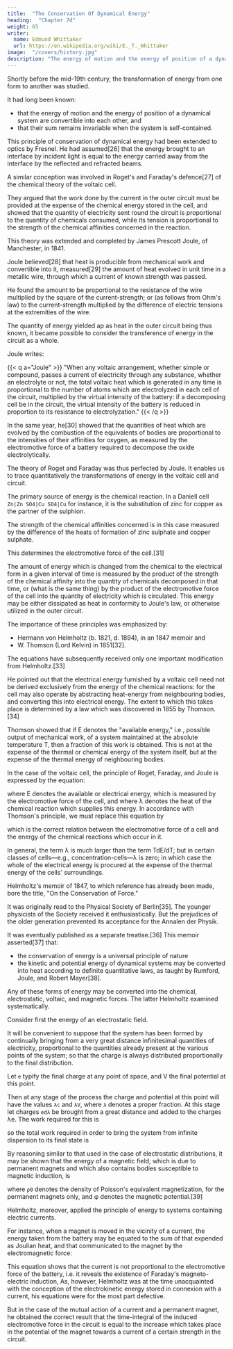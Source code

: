 ```yaml
---
title:  "The Conservation Of Dynamical Energy"
heading:  "Chapter 7d"
weight: 65
writer:
  name: Edmund Whittaker
  url: https://en.wikipedia.org/wiki/E._T._Whittaker
image:  "/covers/history.jpg"
description: "The energy of motion and the energy of position of a dynamical system are convertible into each other"
---
```



 <!-- is a subject which was first treated in a general fashion  -->

Shortly before the mid-19th century, the transformation of energy from one form to another was studied.

It had long been known:
- that the energy of motion and the energy of position of a dynamical system are convertible into each other, and
- that their sum remains invariable when the system is self-contained. 

This principle of conservation of dynamical energy had been extended to optics by Fresnel. He had assumed[26] that the energy brought to an interface by incident light is equal to the energy carried away from the interface by the reflected and refracted beams. 

A similar conception was involved in Roget's and Faraday's defence[27] of the chemical theory of the voltaic cell.

They argued that the work done by the current in the outer circuit must be provided at the expense of the chemical energy stored in the cell, and showed that the quantity of electricity sent round the circuit is proportional to the quantity of chemicals consumed, while its tension is proportional to the strength of the chemical affinities concerned in the reaction. 

This theory was extended and completed by James Prescott Joule, of Manchester, in 1841. 

Joule believed[28] that heat is producible from mechanical work and convertible into it, measured[29] the amount of heat evolved in unit time in a metallic wire, through which a current of known strength was passed. 

He found the amount to be proportional to the resistance of the wire multiplied by the square of the current-strength; or (as follows from Ohm's law) to the current-strength multiplied by the difference of electric tensions at the extremities of the wire.

The quantity of energy yielded ap as heat in the outer circuit being thus known, it became possible to consider the transference of energy in the circuit as a whole. 

Joule writes: 

{{< q a="Joule" >}}
"When any voltaic arrangement, whether simple or compound, passes a current of electricity through any substance, whether an electrolyte or not, the total voltaic heat which is generated in any time is proportional to the number of atoms which are electrolyzed in each cell of the circuit, multiplied by the virtual intensity of the battery: if a decomposing cell be in the circuit, the virtual intensity of the battery is reduced in proportion to its resistance to electrolyzation." 
{{< /q >}}


In the same year, he[30] showed that the quantities of heat which are evolved by the combustion of the equivalents of bodies are proportional to the intensities of their affinities for oxygen, as measured by the electromotive force of a battery required to decompose the oxide electrolytically.

The theory of Roget and Faraday was thus perfected by Joule. It enables us to trace quantitatively the transformations of energy in the voltaic cell and circuit. 

The primary source of energy is the chemical reaction. In a Daniell cell `Zn|Zn SO4|Cu SO4|Cu` for instance, it is the substitution of zinc for copper as the partner of the sulphion.

The strength of the chemical affinities concerned is in this case measured by the difference of the heats of formation of zinc sulphate and copper sulphate. 

This determines the electromotive force of the cell.[31] 

The amount of energy which is changed from the chemical to the electrical form in a given interval of time is measured by the product of the strength of the chemical affinity into the quantity of chemicals decomposed in that time, or (what is the same thing) by the product of the electromotive force of the cell into the quantity of electricity which is circulated. This energy may be either dissipated as heat in conformity to Joule's law, or otherwise utilized in the outer circuit.

The importance of these principles was emphasized by:
- Hermann von Helmholtz (b. 1821, d. 1894), in an 1847 memoir and
- W. Thomson (Lord Kelvin) in 1851[32]. 

The equations have subsequently received only one important modification from Helmholtz.[33]

He pointed out that the electrical energy furnished by a voltaic cell need not be derived exclusively from the energy of the chemical reactions: for the cell may also operate by abstracting heat-energy from neighbouring bodies, and converting this into electrical energy. The extent to which this takes place is determined by a law which was discovered in 1855 by Thomson.[34] 

Thomson showed that if E denotes the "available energy," i.e., possible output of mechanical work, of a system maintained at the absolute temperature T, then a fraction of this work is obtained. This is not at the expense of the thermal or chemical energy of the system itself, but at the expense of the thermal energy of neighbouring bodies.

In the case of the voltaic cell, the principle of Roget, Faraday, and Joule is expressed by the equation:


where E denotes the available or electrical energy, which is measured by the electromotive force of the cell, and where λ denotes the heat of the chemical reaction which supplies this energy. In accordance with Thomson's principle, we must replace this equation by


which is the correct relation between the electromotive force of a cell and the energy of the chemical reactions which occur in it. 

In general, the term λ is much larger than the term TdE/dT; but in certain classes of cells—e.g., concentration-cells—λ is zero; in which case the whole of the electrical energy is procured at the expense of the thermal energy of the cells' surroundings.


Helmholtz's memoir of 1847, to which reference has already been made, bore the title, "On the Conservation of Force." 

It was originally read to the Physical Society of Berlin[35]. The younger physicists of the Society received it enthusiastically. But the prejudices of the older generation prevented its acceptance for the Annalen der Physik. 

It was eventually published as a separate treatise.[36] This memoir asserted[37] that:
- the conservation of energy is a universal principle of nature
- the kinetic and potential energy of dynamical systems may be converted into heat according to definite quantitative laws, as taught by Rumford, Joule, and Robert Mayer[38].

Any of these forms of energy may be converted into the chemical, electrostatic, voltaic, and magnetic forces. The latter Helmholtz examined systematically.

Consider first the energy of an electrostatic field. 

It will be convenient to suppose that the system has been formed by continually bringing from a very great distance infinitesimal quantities of electricity, proportional to the quantities already present at the various points of the system; so that the charge is always distributed proportionally to the final distribution. 

Let `e` typify the final charge at any point of space, and V the final potential at this point. 

Then at any stage of the process the charge and potential at this point will have the values `λc` and `λV`, where `λ` denotes a proper fraction. At this stage let charges `edλ` be brought from a great distance and added to the charges λe. The work required for this is

so the total work required in order to bring the system from infinite dispersion to its final state is


By reasoning similar to that used in the case of electrostatic distributions, it may be shown that the energy of a magnetic field, which is due to permanent magnets and which also contains bodies susceptible to magnetic induction, is


where `ρ0` denotes the density of Poisson's equivalent magnetization, for the permanent magnets only, and φ denotes the magnetic potential.[39]

Helmholtz, moreover, applied the principle of energy to systems containing electric currents. 

For instance, when a magnet is moved in the vicinity of a current, the energy taken from the battery may be equated to the sum of that expended as Joulian heat, and that communicated to the magnet by the electromagnetic force: 

This equation shows that the current is not proportional to the electromotive force of the battery, i.e. it reveals the existence of Faraday's magneto-electric induction, As, however, Helmholtz was at the time unacquainted with the conception of the electrokinetic energy stored in connexion with a current, his equations were for the most part defective. 

But in the case of the mutual action of a current and a permanent magnet, he obtained the correct result that the time-integral of the induced electromotive force in the circuit is equal to the increase which takes place in the potential of the magnet towards a current of a certain strength in the circuit.
